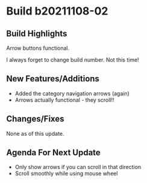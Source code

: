 # Build b20211108-02

## **Build Highlights**

Arrow buttons functional.

I always forget to change build number. Not this time!

## **New Features/Additions**

- Added the category navigation arrows (again)
- Arrows actually functional - they scroll!!

## **Changes/Fixes**

None as of this update.

## **Agenda For Next Update**

- Only show arrows if you can scroll in that direction
- Scroll smoothly while using mouse wheel